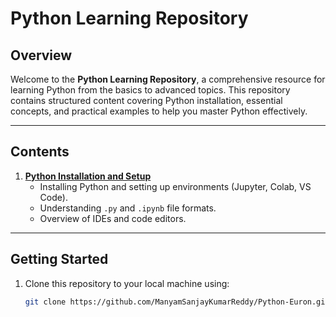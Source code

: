 # Python Learning Repository

## Overview
Welcome to the **Python Learning Repository**, a comprehensive resource for learning Python from the basics to advanced topics. This repository contains structured content covering Python installation, essential concepts, and practical examples to help you master Python effectively.

---

## Contents

1. **[Python Installation and Setup](./Python_Installation_and_Basic_Data_Types.md)**  
   - Installing Python and setting up environments (Jupyter, Colab, VS Code).
   - Understanding `.py` and `.ipynb` file formats.
   - Overview of IDEs and code editors.


---

## Getting Started

1. Clone this repository to your local machine using:
   ```bash
   git clone https://github.com/ManyamSanjayKumarReddy/Python-Euron.git
